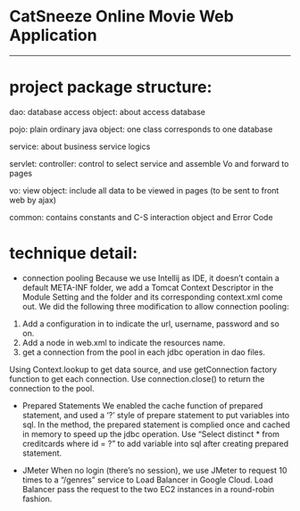 # CatSneeze Online Movie Web Application
__________________________________________________________________________

# project package structure:

dao: database access object: about access database

pojo: plain ordinary java object: one class corresponds to one database

service: about business service logics

servlet: controller: control to select service and assemble Vo and forward to pages

vo: view object: include all data to be viewed in pages (to be sent to front web by ajax)

common: contains constants and C-S interaction object and Error Code

# technique detail:
* connection pooling
Because we use Intellij as IDE, it doesn’t contain a default META-INF folder, we add a Tomcat Context Descriptor in the Module Setting and the folder and its corresponding context.xml come out. We did the following three modification to allow connection pooling:
1)	Add a <Resource> configuration in <Context> to indicate the url, username, password and so on.
2)	Add a <resource-ref> node in web.xml to indicate the resources name.
3)	get a connection from the pool in each jdbc operation in dao files.

Using Context.lookup to get data source, and use getConnection factory function to get each connection. Use connection.close() to return the connection to the pool.


* Prepared Statements
We enabled the cache function of prepared statement, and used a ‘?’ style of prepare statement to put variables into sql. In the method, the prepared statement is complied once and cached in memory to speed up the jdbc operation.
Use “Select distinct * from creditcards where id = ?” to add variable into sql after creating prepared statement.

* JMeter
When no login (there’s no session), we use JMeter to request 10 times to a “/genres” service to Load Balancer in Google Cloud.
Load Balancer pass the request to the two EC2 instances in a round-robin fashion.
